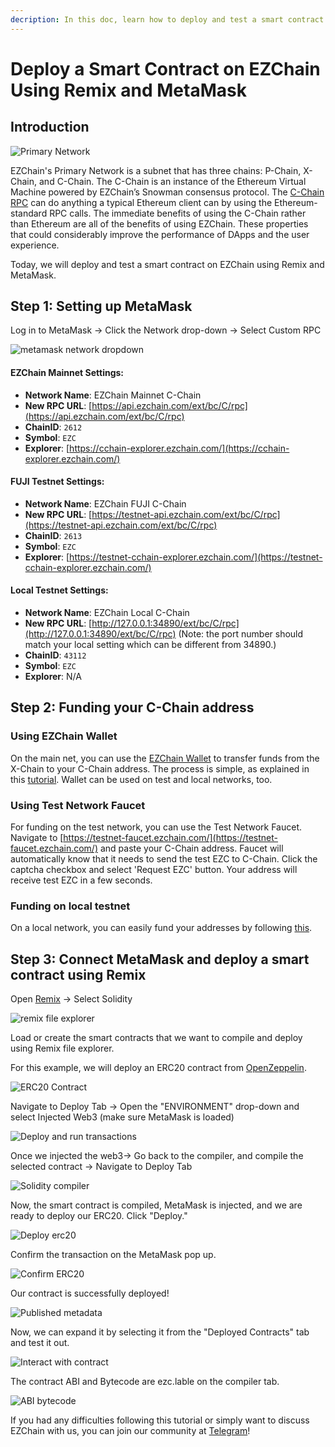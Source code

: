 ```yaml
---
decription: In this doc, learn how to deploy and test a smart contract on EZChain using Remix and MetaMask.
---
```


# Deploy a Smart Contract on EZChain Using Remix and MetaMask

## Introduction

![Primary Network](/img/primary-network.jpeg)

EZChain's Primary Network is a subnet that has three chains: P-Chain, X-Chain, and C-Chain. The C-Chain is an instance of the Ethereum Virtual Machine powered by EZChain’s Snowman consensus protocol. The [C-Chain RPC](../../ezcgo-apis/c-chain.md) can do anything a typical Ethereum client can by using the Ethereum-standard RPC calls. The immediate benefits of using the C-Chain rather than Ethereum are all of the benefits of using EZChain. These properties that could considerably improve the performance of DApps and the user experience.

Today, we will deploy and test a smart contract on EZChain using Remix and MetaMask.

## Step 1: Setting up MetaMask

Log in to MetaMask -&gt; Click the Network drop-down -&gt; Select Custom RPC

![metamask network dropdown](/img/image(60).png)

#### **EZChain Mainnet Settings:**

* **Network Name**: EZChain Mainnet C-Chain
* **New RPC URL**: [https://api.ezchain.com/ext/bc/C/rpc](https://api.ezchain.com/ext/bc/C/rpc)
* **ChainID**: `2612`
* **Symbol**: `EZC`
* **Explorer**: [https://cchain-explorer.ezchain.com/](https://cchain-explorer.ezchain.com/)

#### **FUJI Testnet Settings:**

* **Network Name**: EZChain FUJI C-Chain
* **New RPC URL**: [https://testnet-api.ezchain.com/ext/bc/C/rpc](https://testnet-api.ezchain.com/ext/bc/C/rpc)
* **ChainID**: `2613`
* **Symbol**: `EZC`
* **Explorer**: [https://testnet-cchain-explorer.ezchain.com/](https://testnet-cchain-explorer.ezchain.com/)

<!-- #### **Local Testnet (EZChain Network Runner) Settings:** [(EZChain Network Runner Tutorial)](../../tools/network-runner.md) -->
#### **Local Testnet Settings:** 

* **Network Name**: EZChain Local C-Chain
* **New RPC URL**: [http://127.0.0.1:34890/ext/bc/C/rpc](http://127.0.0.1:34890/ext/bc/C/rpc) (Note: the port number should match your local setting which can be different from 34890.)
* **ChainID**: `43112`
* **Symbol**: `EZC`
* **Explorer**: N/A

<!-- #### **[Deprecated] Local Testnet (EZCSH) Settings:** [(EZCsh Tutorial)](../../tools/ezcsh.md)

* **Network Name**: EZChain Local
* **New RPC URL**: [http://localhost:9650/ext/bc/C/rpc](http://localhost:9650/ext/bc/C/rpc)
* **ChainID**: `43112`
* **Symbol**: `EZC`
* **Explorer**: N/A -->

## Step 2: Funding your C-Chain address

### **Using EZChain Wallet**

On the main net, you can use the [EZChain Wallet](https://wallet.ezchain.com/) to transfer funds from the X-Chain to your C-Chain address. The process is simple, as explained in this [tutorial](../platform/transfer-ezc-between-x-chain-and-c-chain.md). Wallet can be used on test and local networks, too.

### **Using Test Network Faucet**

For funding on the test network, you can use the Test Network Faucet. Navigate to [https://testnet-faucet.ezchain.com/](https://testnet-faucet.ezchain.com/) and paste your C-Chain address. Faucet will automatically know that it needs to send the test EZC to C-Chain. Click the captcha checkbox and select 'Request EZC' button. Your address will receive test EZC in a few seconds.

### Funding on local testnet

On a local network, you can easily fund your addresses by following [this](../platform/create-a-local-test-network.md#getting-ezc).

## Step 3: Connect MetaMask and deploy a smart contract using Remix

Open [Remix](https://remix.ethereum.org/) -&gt; Select Solidity

![remix file explorer](/img/remix-file-explorer.png)

Load or create the smart contracts that we want to compile and deploy using Remix file explorer.

For this example, we will deploy an ERC20 contract from [OpenZeppelin](https://openzeppelin.com/contracts).

![ERC20 Contract](/img/erc20-contract.png)

Navigate to Deploy Tab -&gt; Open the "ENVIRONMENT" drop-down and select Injected Web3 (make sure MetaMask is loaded)

![Deploy and run transactions](/img/deploy-and-run-transactions.png)

Once we injected the web3-&gt; Go back to the compiler, and compile the selected contract -&gt; Navigate to Deploy Tab

![Solidity compiler](/img/solidity-compiler.png)

Now, the smart contract is compiled, MetaMask is injected, and we are ready to deploy our ERC20. Click "Deploy."

![Deploy erc20](/img/deploy-erc20.png)

Confirm the transaction on the MetaMask pop up.

![Confirm ERC20](/img/confirm-erc20.png)

Our contract is successfully deployed!

![Published metadata](/img/published-metadata.png)

Now, we can expand it by selecting it from the "Deployed Contracts" tab and test it out.

![Interact with contract](/img/interact-with-contract.png)

The contract ABI and Bytecode are ezc.lable on the compiler tab.

![ABI bytecode](/img/abi-bytecode.png)

If you had any difficulties following this tutorial or simply want to discuss EZChain with us, you can join our community at [Telegram](https://t.me/EZChainOfficia/)!


